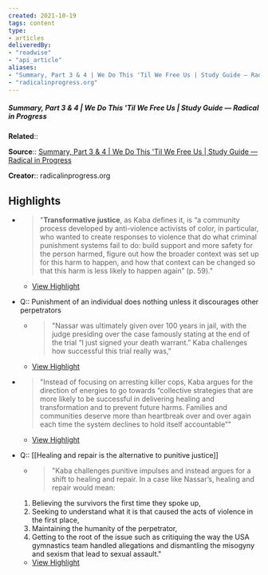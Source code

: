 ```yaml
---
created: 2021-10-19
tags: content
type: 
- articles
deliveredBy: 
- "readwise"
- "api_article"
aliases:
- "Summary, Part 3 & 4 | We Do This 'Til We Free Us | Study Guide — Radical in Progress"
- "radicalinprogress.org"
---
```

##### Summary, Part 3 & 4 | We Do This 'Til We Free Us | Study Guide — Radical in Progress

**Related**:: 

**Source**:: [Summary, Part 3 & 4 | We Do This 'Til We Free Us | Study Guide — Radical in Progress](https://radicalinprogress.org/kaba-2021-3)

**Creator**:: radicalinprogress.org

## Highlights
- > "**Transformative justice**, as Kaba defines it, is “a community process developed by anti-violence activists of color, in particular, who wanted to create responses to violence that do what criminal punishment systems fail to do: build support and more safety for the person harmed, figure out how the broader context was set up for this harm to happen, and how that context can be changed so that this harm is less likely to happen again” (p. 59)." 
    - [View Highlight](https://radicalinprogress.org/kaba-2021-3?__readwiseLocation=0%2F0%2F3%2F0%2F0%2F0%2F0%2F1%2F1%2F3%2F3%2F1%2F5%2F1%3A0%2C1%2F3%2F0%2F0%2F0%2F0%2F1%2F1%2F3%2F3%2F1%2F5%2F1%3A423#:~:text=Transformative%20justice%2C%20as%20Kaba%20defines%2Cto%20happen%20again%E2%80%9D%20(p.%2059).)

- Q:: Punishment of an individual does nothing unless it discourages other perpetrators
    - > "Nassar was ultimately given over 100 years in jail, with the judge presiding over the case famously stating at the end of the trial “I just signed your death warrant.” Kaba challenges how successful this trial really was," 
    - [View Highlight](https://radicalinprogress.org/kaba-2021-3?__readwiseLocation=0%2F8%2F0%2F0%2F0%2F0%2F1%2F1%2F3%2F3%2F1%2F5%2F1%3A182%2C0%2F8%2F0%2F0%2F0%2F0%2F1%2F1%2F3%2F3%2F1%2F5%2F1%3A404#:~:text=Nassar%20was%20ultimately%20given%20over%2Csuccessful%20this%20trial%20really%20was%2C)

- > "Instead of focusing on arresting killer cops, Kaba argues for the direction of energies to go towards “collective strategies that are more likely to be successful in delivering healing and transformation and to prevent future harms. Families and communities deserve more than heartbreak over and over again each time the system declines to hold itself accountable”" 
    - [View Highlight](https://radicalinprogress.org/kaba-2021-3?__readwiseLocation=2%2F10%2F0%2F0%2F0%2F0%2F1%2F1%2F3%2F3%2F1%2F5%2F1%3A1%2C2%2F10%2F0%2F0%2F0%2F0%2F1%2F1%2F3%2F3%2F1%2F5%2F1%3A366#:~:text=Instead%20of%20focusing%20on%20arresting%2Cdeclines%20to%20hold%20itself%20accountable%E2%80%9D)

- Q:: [[Healing and repair is the alternative to punitive justice]]
    - > "Kaba challenges punitive impulses and instead argues for a shift to healing and repair. In a case like Nassar’s, healing and repair would mean:
    1. Believing the survivors the first time they spoke up,
    2. Seeking to understand what it is that caused the acts of violence in the first place,
    3. Maintaining the humanity of the perpetrator,
    4. Getting to the root of the issue such as critiquing the way the USA gymnastics team handled allegations and dismantling the misogyny and sexism that lead to sexual assault." 
    - [View Highlight](https://radicalinprogress.org/kaba-2021-3?__readwiseLocation=0%2F14%2F0%2F0%2F0%2F0%2F1%2F1%2F3%2F3%2F1%2F5%2F1%3A95%2C0%2F0%2F3%2F15%2F0%2F0%2F0%2F0%2F1%2F1%2F3%2F3%2F1%2F5%2F1%3A173#:~:text=Kaba%20challenges%20punitive%20impulses%20and%2Cthat%20lead%20to%20sexual%20assault.)

